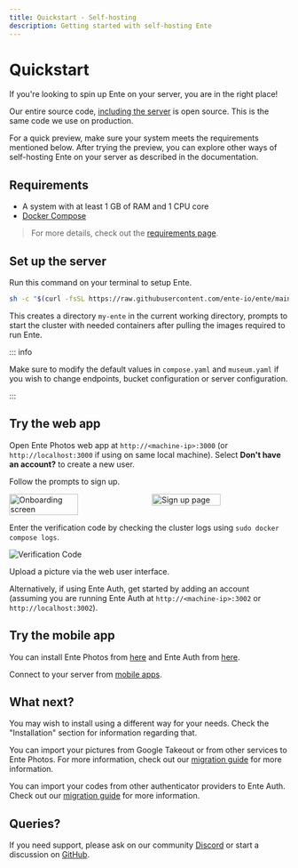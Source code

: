 ```yaml
---
title: Quickstart - Self-hosting
description: Getting started with self-hosting Ente
---
```


# Quickstart

If you're looking to spin up Ente on your server, you are in the right place!

Our entire source code,
[including the server](https://ente.io/blog/open-sourcing-our-server/) is open
source. This is the same code we use on production.

For a quick preview, make sure your system meets the requirements mentioned
below. After trying the preview, you can explore other ways of self-hosting Ente
on your server as described in the documentation.

## Requirements

- A system with at least 1 GB of RAM and 1 CPU core
- [Docker Compose](https://docs.docker.com/compose/)

> For more details, check out the
> [requirements page](/self-hosting/installation/requirements).

## Set up the server

Run this command on your terminal to setup Ente.

```sh
sh -c "$(curl -fsSL https://raw.githubusercontent.com/ente-io/ente/main/server/quickstart.sh)"
```

This creates a directory `my-ente` in the current working directory, prompts to
start the cluster with needed containers after pulling the images required to
run Ente.

::: info

Make sure to modify the default values in `compose.yaml` and `museum.yaml` 
if you wish to change endpoints, bucket configuration or server
configuration.

:::

## Try the web app

Open Ente Photos web app at `http://<machine-ip>:3000` (or
`http://localhost:3000` if using on same local machine).
Select **Don't have an account?** to create a new user.

Follow the prompts to sign up.

<div style="display: flex; gap: 10px;">
  <img alt="Onboarding screen" src="/onboarding.png" style="width: 50%; height: auto;">
  <img alt="Sign up page" src="/sign-up.png" style="width: 50%; height: auto;">
</div>

Enter the verification code by checking the cluster logs using
`sudo docker compose logs`.

![Verification Code](/otp.png)

Upload a picture via the web user interface.

Alternatively, if using Ente Auth, get started by adding an account (assuming
you are running Ente Auth at `http://<machine-ip>:3002` or
`http://localhost:3002`).

## Try the mobile app

You can install Ente Photos from [here](/photos/faq/installing) and Ente Auth
from [here](/auth/faq/installing).

Connect to your server from
[mobile apps](/self-hosting/installation/post-install/#step-6-configure-apps-to-use-your-server).

## What next?

You may wish to install using a different way for your needs. Check the
"Installation" section for information regarding that.

You can import your pictures from Google Takeout or from other services to Ente
Photos. For more information, check out our
[migration guide](/photos/migration/) for more information.

You can import your codes from other authenticator providers to Ente Auth. Check
out our [migration guide](/auth/migration/) for more information.

## Queries?

If you need support, please ask on our community
[Discord](https://ente.io/discord) or start a discussion on
[GitHub](https://github.com/ente-io/ente/discussions/).
